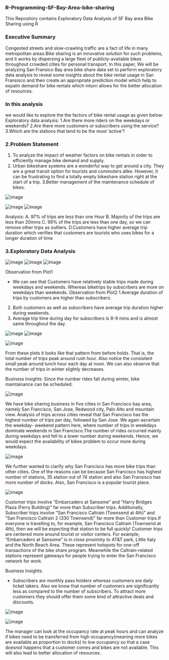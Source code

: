 ### R-Programming-SF-Bay-Area-bike-sharing
This Repository contains Exploratory Data Analysis of SF Bay area Bike Sharing using R

### Executive Summary
Congested streets and slow-crawling traffic are a fact of life in many metropolitan areas.Bike sharing is an innovative solution for such problems, and it works by dispersing a large fleet of publicly-available bikes throughout crowded cities for personal transport. In this paper, We will be analyzing San Fransico Bay area bike share data set to perform exploratory data analysis to reveal some insights about the bike rental usage in San Fransisco and then create an appropriate prediction model which help to expalin demand for bike rentals which inturn allows for the better allocation of resources.

### In this analysis
we would like to explore the the factors of bike rental usage as given below:
Exploratory data analysis:
1.Are there more riders on the weekdays or weekends?
2.Are there more customers or subscribers using the service?
3.Which are the stations that tend to be the most ‘active’?

### 2.Problem Statement
1. To analyze the impact of weather factors on bike rentals in order to efficiently manage bike
demand and supply.
2. Urban bikeshare systems are a wonderful way to get around a city. They are a great transit
option for tourists and commuters alike. However, it can be frustrating to find a totally empty
bikeshare station right at the start of a trip.
3.Better management of the maintenance schedule of bikes.

![image](https://user-images.githubusercontent.com/96325556/146664023-ed0c46e5-9d40-418c-a8b9-fb3fa5acb3cc.png)

![image](https://user-images.githubusercontent.com/96325556/146664064-dc50ecf7-9695-4a28-93d4-3db19fbe8d70.png)
![image](https://user-images.githubusercontent.com/96325556/146664077-662abd14-0a02-4c4d-bc69-bf42ae68b4e8.png)

Analysis:
A. 97% of trips are less than one Hour
B. Majority of the trips are less than 20mins
C. 99% of the trips are less than one day, so we can remove other trips as outliers.
D.Customers have higher average trip duration which verifies that customers are tourists who
uses bikes for a longer duration of time

### 3.Exploratory Data Analysis
![image](https://user-images.githubusercontent.com/96325556/146664151-bd1cf984-f217-44eb-973c-51a5bf817ec6.png)
![image](https://user-images.githubusercontent.com/96325556/146664175-523b160d-8cc8-4d5a-a15f-ccf8b1fb76e8.png)
![image](https://user-images.githubusercontent.com/96325556/146664199-a20a824a-2b13-4eed-b6f6-376df842658a.png)

Observation from Plot1
* We can see that Customers have relatively stable trips made during weekdays and weekends.
Whereas biketrips by subscribers are more on weekdays than weekends.
Observation from Plot2
1.Average duration of trips by customers are higher than subscribers.
2. Both customers as well as subscribers have average trip duration higher during weekends.
3. Average trip time during day for subscribers is 8-9 mins and is almost same throughout the
day.

![image](https://user-images.githubusercontent.com/96325556/146664211-aed85798-fbc5-4f03-9f81-0c1be0016d12.png)
![image](https://user-images.githubusercontent.com/96325556/146664218-efa9b3db-ae37-459b-8fb5-351e52521355.png)

![image](https://user-images.githubusercontent.com/96325556/146664226-5928514a-7c3d-496b-b7ce-760d20de036f.png)

From these plots it looks like that pattern from before holds. That is, the total number of
trips peak around rush hour. Also notice the consistent small peak around lunch hour each
day at noon. We can also observe that the number of trips in winter slightly decreases.

Business Insights:
Since the number rides fall during winter, bike maintainance can be scheduled.

![image](https://user-images.githubusercontent.com/96325556/146664252-2823efce-9db8-42d9-bb53-bccb1f34e8e2.png)

We have bike sharing business in five cities in San Francisco bay area, namely San Francisco,
San Jose, Redwood city, Palo Alto and mountain view. Analysis of trips across cities reveal
that San Francisco has the highest number of trips per day, followed by San Jose. We again
ascertain the weekday- weekend pattern here, where number of trips in weekdays dominate
weekends in San Francisco.The number of rides occurred mainly during weekdays and fell to
a lower number during weekends. Hence, we would expect the availability of bikes problem to
occur more during weekdays.

![image](https://user-images.githubusercontent.com/96325556/146664264-cf4cef6b-481d-4597-97a8-d5fdc2a2a658.png)

We further wanted to clarify why San Francisco has more bike trips than other cities. One of
the reasons can be because San Francisco has highest number of stations, 35 station out of 74
station and also San Fransisco has more number of docks. Also, San Francisco is a popular
tourist place.

![image](https://user-images.githubusercontent.com/96325556/146664280-ae2161e9-b3d9-4147-a88f-f8fc3ae6e14b.png)

Customer trips involve “Embarcadero at Sansome” and “Harry Bridges Plaza (Ferry Building)” far more than Subscriber trips. Additionally, Subscriber trips involve “San Francisco Caltrain (Townsend at 4th)” and “San Francisco Caltrain 2 (330 Townsend)” far more than Customer trips.If everyone is travelling to, for example, San Francisco Caltrain (Townsend at 4th), then we will be expecting that station to be full quickly! Customer trips are centered more around tourist or visitor centers. For example, “Embarcadero at Sansome” is in close proximity to AT&T park, Little Italy and the North Beach Area. These represent hotspots for one-off transactions of the bike share program. Meanwhile the Caltrain-related stations represent gateways for people trying to enter the San Francisco
network for work.

Business Insights:
* Subscribers are monthly pass holders whereas customers are daily ticket takers. Also we
know that number of customers are significantly less as compared to the number of subscribers.
To attract more customers they should offer them some kind of attractive deals and discounts.

![image](https://user-images.githubusercontent.com/96325556/146664304-1b01692c-c812-40ae-9b07-d243778ea05e.png)

![image](https://user-images.githubusercontent.com/96325556/146664308-72204727-bad7-4e6d-8e05-c7137f03d78c.png)

The manager can look at the occupancy rate at peak hours and can analyze if bikes need to be transferred from high occupancy(meaning more bikes are available as proportion to docks) to low occupancy so that a case doesnot happens that a customer comes and bikes are not available. This will also lead to better allocation of resources.








